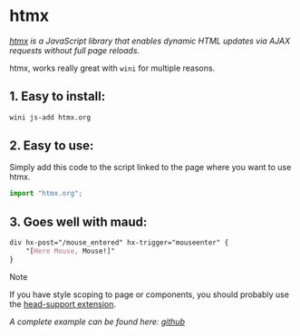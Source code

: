 # htmx

_[htmx](https://htmx.org/) is a JavaScript library that enables dynamic HTML updates via AJAX requests without full page reloads._

htmx, works really great with `wini` for multiple reasons.

## 1. Easy to install:

```sh
wini js-add htmx.org
```

## 2. Easy to use:

Simply add this code to the script linked to the page where you want to use htmx.

```js
import "htmx.org";
```

## 3. Goes well with maud:

```scss
div hx-post="/mouse_entered" hx-trigger="mouseenter" {
    "[Here Mouse, Mouse!]"
}
```

> [!NOTE]
> If you have style scoping to page or components, you should probably use the [head-support extension](https://htmx.org/extensions/head-support/).

_A complete example can be found here: [github](https://github.com/wini-rs/example-todo-app)_
